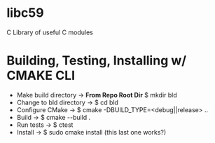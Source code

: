 # libc59
C Library of useful C modules

# Building, Testing, Installing w/ CMAKE CLI
- Make build directory -> **From Repo Root Dir** $ mkdir bld
- Change to bld directory -> $ cd bld
- Configure CMake -> $ cmake -DBUILD_TYPE=<debug||release>  .. 
- Build -> $ cmake --build .
- Run tests -> $ ctest 
- Install -> $ sudo cmake install (this last one works?)
